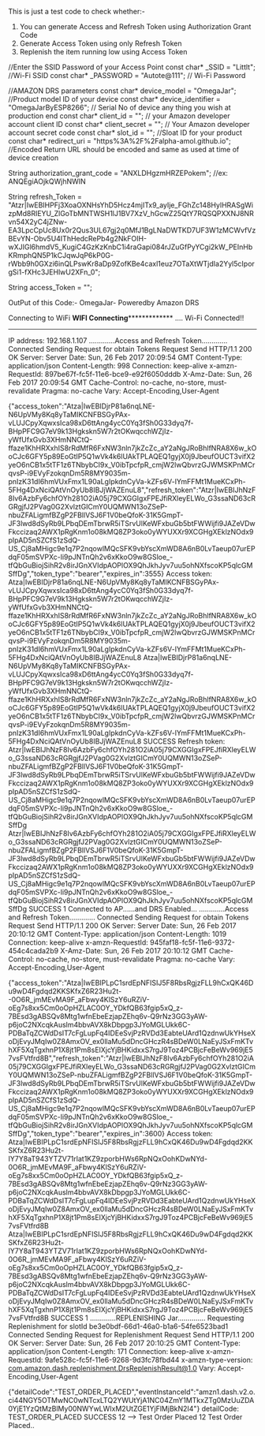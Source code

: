 This is just a test code to check whether:-
1) You can generate Access and Refresh Token using Authorization Grant Code
2) Generate Access Token using only Refresh Token
3) Replenish the item running low using Access Token

//Enter the SSID Password of your Access Point
const char* _SSID     = "Littlt";           //Wi-Fi SSID 
const char* _PASSWORD = "Autote@111";     // Wi-Fi Password 


//AMAZON DRS parameters
const char* device_model = "OmegaJar";                //Product model ID of your device 
const char* device_identifier = "OmegaJarByESP8266";  // Serial No of device any thing you wish at production end
const char* client_id = "";                           // your Amazon developer account client ID
const char* client_secret = "";                       // Your Amazon developer account secret code 
const char* slot_id = "";                              //Sloat ID for your product
const char* redirect_uri = "https%3A%2F%2Falpha-amol.github.io"; //Encoded Return URL should be encoded and same as used at time of device creation


String authorization_grant_code = "ANXLDHgzmHRZEPokem"; //ex: ANQEgiAOjkQWjhNWIN

String refresh_Token = "Atzr|IwEBIHPFj3XoaOXNHsYhD5Hcz4mjITx9_ayIje_FGhZc148HylHRASgWizpMd8RIEYU_ZlGoTbMNTWSH1lJ1BV7XzV_hGcwZ25QtY7RQSQPXXNJ8NRvn54X2yC4jZNw-EA3LpcCpUc8Ux0r2Qus3UL67gj2q0MfJ1BgLNaDWTKD7UF3W1zMCWvfVzBEvYN-Obv5U4IThHedcRePb4g2NkFOIH-wXJIGl6hmdV5_KugiC4GzKzKnbC1i4raGapi084rJZuGfPyYCgi2kW_PEInHbKRmphQN5P1kCJqwJqP6kP0G-rWbb9h0GXzi6inQLPswKr8aDp9ZofKBe4caxl1euz7OTaXtWTjdIa2Yyl5cIporgSi1-fXHc3JEHlwU2XFn_0";

String access_Token = "";


OutPut of this Code:-
OmegaJar- Poweredby Amazon DRS

Connecting to WiFi
******************************WIFI Connecting*******************************************
....
Wi-Fi Connected!!
***************************************************************************************
IP address: 192.168.1.107
.............Access and Refresh Token.............
Connected
Sending Request for obtain Tokens
Request Send
HTTP/1.1 200 OK
Server: Server
Date: Sun, 26 Feb 2017 20:09:54 GMT
Content-Type: application/json
Content-Length: 998
Connection: keep-alive
x-amzn-RequestId: 897be67f-fc5f-11e6-bce9-e92f6050dddb
X-Amz-Date: Sun, 26 Feb 2017 20:09:54 GMT
Cache-Control: no-cache, no-store, must-revalidate
Pragma: no-cache
Vary: Accept-Encoding,User-Agent

{"access_token":"Atza|IwEBIDjrP81a6nqLNE-N6UpVMy8Kq8yTaMIKCNFBSGyPAx-vLUJCpyXqwxsIca98xD6ttAng4ycC0Yq3fSh0G33dyq7f-BHpPFC9G7eV9k13Hgkskn5W7r2tOKwqcchWZjIz-yWfUfxGvb3XHmNNCtQ-ffaze1KhHRXxhIS8rRdMfR6FxNW3nln7jkZcZc_aY2aNgJRoBhlfNRA8X6w_kOoCJc6GFY5p89EoGtIP5Q1wVk4k6lUAkTPLAQEQ1gyjX0j9JbeufOUCT3vifX2yeO6nCB1x5tTF1z6TNbybCI9x_V0ibTpcfpR_cmjW2lwQbvrzGJWMSKPnMCrqvsP-i9EVyFzokqnDm5R8MY9035m-pnIzK31dI6hmVUxFmx1L90aLgIpkdnCyVa-kZFs6V-lYmFFMt1MueKCxPh-5FHg4DxNciQAtVnOyUb8IBJjWAZEnuL8","refresh_token":"Atzr|IwEBIJhNzF8Iv6AzbFy6chfOYh281O2iA05j79CXGGIgxFPEJfiRXleyELWo_G3ssaND63cRGRgjfJ2PVag0G2XvlztGICmY0UQMWN13oZSeP-nbuZFALigmfBZgP2FBllVSJ6F1V0beQfoK-31K5GmpT-JF3lwd8dSyRb9LPbqDEmTbrwR5iTSrvUlKeWFxbuGb5btFWWijfi9JAZeVDwFkccizaq2AWX1pRgKnm1o08kMQ8ZP3oko0yWYUXXr9XCGHgXEklzNOdx9pIpAD5nSZCfS1zSdQ-US_Cj8aMHigc9e1q7P2nqowlMQcSFK9vbYscXmWD8A6nB0LvTaeup07urEPdqF05mSVPXc-li9pJNTnQh2v6xKkoO9w8GSloe_-tfQbGuBiojSihR2v8irJGnXVIdpAOPlOX9QhJkhJyv7uu5ohNXfscoKP5qlcGMSffDg","token_type":"bearer","expires_in":3555}
Access token: Atza|IwEBIDjrP81a6nqLNE-N6UpVMy8Kq8yTaMIKCNFBSGyPAx-vLUJCpyXqwxsIca98xD6ttAng4ycC0Yq3fSh0G33dyq7f-BHpPFC9G7eV9k13Hgkskn5W7r2tOKwqcchWZjIz-yWfUfxGvb3XHmNNCtQ-ffaze1KhHRXxhIS8rRdMfR6FxNW3nln7jkZcZc_aY2aNgJRoBhlfNRA8X6w_kOoCJc6GFY5p89EoGtIP5Q1wVk4k6lUAkTPLAQEQ1gyjX0j9JbeufOUCT3vifX2yeO6nCB1x5tTF1z6TNbybCI9x_V0ibTpcfpR_cmjW2lwQbvrzGJWMSKPnMCrqvsP-i9EVyFzokqnDm5R8MY9035m-pnIzK31dI6hmVUxFmx1L90aLgIpkdnCyVa-kZFs6V-lYmFFMt1MueKCxPh-5FHg4DxNciQAtVnOyUb8IBJjWAZEnuL8
Atza|IwEBIDjrP81a6nqLNE-N6UpVMy8Kq8yTaMIKCNFBSGyPAx-vLUJCpyXqwxsIca98xD6ttAng4ycC0Yq3fSh0G33dyq7f-BHpPFC9G7eV9k13Hgkskn5W7r2tOKwqcchWZjIz-yWfUfxGvb3XHmNNCtQ-ffaze1KhHRXxhIS8rRdMfR6FxNW3nln7jkZcZc_aY2aNgJRoBhlfNRA8X6w_kOoCJc6GFY5p89EoGtIP5Q1wVk4k6lUAkTPLAQEQ1gyjX0j9JbeufOUCT3vifX2yeO6nCB1x5tTF1z6TNbybCI9x_V0ibTpcfpR_cmjW2lwQbvrzGJWMSKPnMCrqvsP-i9EVyFzokqnDm5R8MY9035m-pnIzK31dI6hmVUxFmx1L90aLgIpkdnCyVa-kZFs6V-lYmFFMt1MueKCxPh-5FHg4DxNciQAtVnOyUb8IBJjWAZEnuL8
SUCCESS
Refresh token: Atzr|IwEBIJhNzF8Iv6AzbFy6chfOYh281O2iA05j79CXGGIgxFPEJfiRXleyELWo_G3ssaND63cRGRgjfJ2PVag0G2XvlztGICmY0UQMWN13oZSeP-nbuZFALigmfBZgP2FBllVSJ6F1V0beQfoK-31K5GmpT-JF3lwd8dSyRb9LPbqDEmTbrwR5iTSrvUlKeWFxbuGb5btFWWijfi9JAZeVDwFkccizaq2AWX1pRgKnm1o08kMQ8ZP3oko0yWYUXXr9XCGHgXEklzNOdx9pIpAD5nSZCfS1zSdQ-US_Cj8aMHigc9e1q7P2nqowlMQcSFK9vbYscXmWD8A6nB0LvTaeup07urEPdqF05mSVPXc-li9pJNTnQh2v6xKkoO9w8GSloe_-tfQbGuBiojSihR2v8irJGnXVIdpAOPlOX9QhJkhJyv7uu5ohNXfscoKP5qlcGMSffDg
Atzr|IwEBIJhNzF8Iv6AzbFy6chfOYh281O2iA05j79CXGGIgxFPEJfiRXleyELWo_G3ssaND63cRGRgjfJ2PVag0G2XvlztGICmY0UQMWN13oZSeP-nbuZFALigmfBZgP2FBllVSJ6F1V0beQfoK-31K5GmpT-JF3lwd8dSyRb9LPbqDEmTbrwR5iTSrvUlKeWFxbuGb5btFWWijfi9JAZeVDwFkccizaq2AWX1pRgKnm1o08kMQ8ZP3oko0yWYUXXr9XCGHgXEklzNOdx9pIpAD5nSZCfS1zSdQ-US_Cj8aMHigc9e1q7P2nqowlMQcSFK9vbYscXmWD8A6nB0LvTaeup07urEPdqF05mSVPXc-li9pJNTnQh2v6xKkoO9w8GSloe_-tfQbGuBiojSihR2v8irJGnXVIdpAOPlOX9QhJkhJyv7uu5ohNXfscoKP5qlcGMSffDg
SUCCESS
1
Connected to AP......and DRS Enabled...
.............Access and Refresh Token.............
Connected
Sending Request for obtain Tokens
Request Send
HTTP/1.1 200 OK
Server: Server
Date: Sun, 26 Feb 2017 20:10:12 GMT
Content-Type: application/json
Content-Length: 1019
Connection: keep-alive
x-amzn-RequestId: 945faf18-fc5f-11e6-9372-454c4cada2b9
X-Amz-Date: Sun, 26 Feb 2017 20:10:12 GMT
Cache-Control: no-cache, no-store, must-revalidate
Pragma: no-cache
Vary: Accept-Encoding,User-Agent

{"access_token":"Atza|IwEBIPLpC1srdEpNFISIJ5F8RbsRgjzFLL9hCxQK46Du9wD4Fgdqd2KKSKfxZ6R23Hu2t--0O6R_jmMEvMA9F_aFbwy4KlSzY6uRZiV-oEg7s8xx5Cm0oOpHZLAC0OY_YDkfQB63fgip5xQ_z-7BEsd3gABSQv8Mtg1wfnEbeEzjapZEhq6v-Q9rNz3GG3yAW-p6joC2NXcqkAuslm4bbvAVX8kDbpgp3JYoMGLUkk6C-PDBaTqZCWdDsIT7cFgLupFq4IDEeSvjPzRVDd3EabteUArd1QzdnwUkYHseXoDjEvyJMqIw0Z8AmxOV_ex0llaMu5dDncGHczR4sBDeW0LNaEyJSxFmKTvhXF5XqTgxhnP1X8jt1Pm8sEIXjcYjBHKidxxS7rgJ9Toz4PCBjcFeBeWv969jE57vsFVtfrd8B","refresh_token":"Atzr|IwEBIJhNzF8Iv6AzbFy6chfOYh281O2iA05j79CXGGIgxFPEJfiRXleyELWo_G3ssaND63cRGRgjfJ2PVag0G2XvlztGICmY0UQMWN13oZSeP-nbuZFALigmfBZgP2FBllVSJ6F1V0beQfoK-31K5GmpT-JF3lwd8dSyRb9LPbqDEmTbrwR5iTSrvUlKeWFxbuGb5btFWWijfi9JAZeVDwFkccizaq2AWX1pRgKnm1o08kMQ8ZP3oko0yWYUXXr9XCGHgXEklzNOdx9pIpAD5nSZCfS1zSdQ-US_Cj8aMHigc9e1q7P2nqowlMQcSFK9vbYscXmWD8A6nB0LvTaeup07urEPdqF05mSVPXc-li9pJNTnQh2v6xKkoO9w8GSloe_-tfQbGuBiojSihR2v8irJGnXVIdpAOPlOX9QhJkhJyv7uu5ohNXfscoKP5qlcGMSffDg","token_type":"bearer","expires_in":3600}
Access token: Atza|IwEBIPLpC1srdEpNFISIJ5F8RbsRgjzFLL9hCxQK46Du9wD4Fgdqd2KKSKfxZ6R23Hu2t-IY7Y8aT943YTZV71rlat1KZ9zporbHWs6RpNQxOohKDwNYd-0O6R_jmMEvMA9F_aFbwy4KlSzY6uRZiV-oEg7s8xx5Cm0oOpHZLAC0OY_YDkfQB63fgip5xQ_z-7BEsd3gABSQv8Mtg1wfnEbeEzjapZEhq6v-Q9rNz3GG3yAW-p6joC2NXcqkAuslm4bbvAVX8kDbpgp3JYoMGLUkk6C-PDBaTqZCWdDsIT7cFgLupFq4IDEeSvjPzRVDd3EabteUArd1QzdnwUkYHseXoDjEvyJMqIw0Z8AmxOV_ex0llaMu5dDncGHczR4sBDeW0LNaEyJSxFmKTvhXF5XqTgxhnP1X8jt1Pm8sEIXjcYjBHKidxxS7rgJ9Toz4PCBjcFeBeWv969jE57vsFVtfrd8B
Atza|IwEBIPLpC1srdEpNFISIJ5F8RbsRgjzFLL9hCxQK46Du9wD4Fgdqd2KKSKfxZ6R23Hu2t-IY7Y8aT943YTZV71rlat1KZ9zporbHWs6RpNQxOohKDwNYd-0O6R_jmMEvMA9F_aFbwy4KlSzY6uRZiV-oEg7s8xx5Cm0oOpHZLAC0OY_YDkfQB63fgip5xQ_z-7BEsd3gABSQv8Mtg1wfnEbeEzjapZEhq6v-Q9rNz3GG3yAW-p6joC2NXcqkAuslm4bbvAVX8kDbpgp3JYoMGLUkk6C-PDBaTqZCWdDsIT7cFgLupFq4IDEeSvjPzRVDd3EabteUArd1QzdnwUkYHseXoDjEvyJMqIw0Z8AmxOV_ex0llaMu5dDncGHczR4sBDeW0LNaEyJSxFmKTvhXF5XqTgxhnP1X8jt1Pm8sEIXjcYjBHKidxxS7rgJ9Toz4PCBjcFeBeWv969jE57vsFVtfrd8B
SUCCESS
1
.............REPLENISHING Jar..............
Requesting Replenishment for slotId be3e0bdf-66d1-46a0-b1a6-54fe6523bad1
Connected
Sending Request for Replenishment
Request Send
HTTP/1.1 200 OK
Server: Server
Date: Sun, 26 Feb 2017 20:10:25 GMT
Content-Type: application/json
Content-Length: 171
Connection: keep-alive
x-amzn-RequestId: 9afe528c-fc5f-11e6-9268-9d3fc78fbd44
x-amzn-type-version: com.amazon.dash.replenishment.DrsReplenishResult@1.0
Vary: Accept-Encoding,User-Agent

{"detailCode":"TEST_ORDER_PLACED","eventInstanceId":"amzn1.dash.v2.o.ci44NGY5OTMwNC0wNTcxLTQ2YWUtYjA1NC04ZmY1MTkxZTg0MzUuZDA0YjE1YzQtMzBlMy00NWYwLWIxM2UtZGE1YjFlMjBkN2I4"}
detailCode: TEST_ORDER_PLACED
SUCCESS 12 --> Test Order Placed
12
Test Order Placed..
